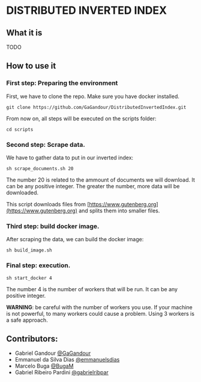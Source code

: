 # DISTRIBUTED INVERTED INDEX

## What it is

TODO

## How to use it

### First step: Preparing the environment

First, we have to clone the repo. Make sure you have docker installed.

```
git clone https://github.com/GaGandour/DistributedInvertedIndex.git
```

From now on, all steps will be executed on the scripts folder:

```
cd scripts
```

### Second step: Scrape data.

We have to gather data to put in our inverted index:

```
sh scrape_documents.sh 20
```

The number 20 is related to the ammount of documents we will download. It can be any positive integer. The greater the number, more data will be downloaded.

This script downloads files from [https://www.gutenberg.org](https://www.gutenberg.org) and splits them into smaller files.

### Third step: build docker image.

After scraping the data, we can build the docker image:

```
sh build_image.sh
```

### Final step: execution.

```
sh start_docker 4
```

The number 4 is the number of workers that will be run. It can be any positive integer. 

**WARNING**: be careful with the number of workers you use. If your machine is not powerful, to many workers could cause a problem. Using 3 workers is a safe approach.

## Contributors:

+ Gabriel Gandour [@GaGandour](https://github.com/GaGandour)
+ Emmanuel da Silva Dias [@emmanuelsdias](https://github.com/emmanuelsdias)
+ Marcelo Buga [@BugaM](https://github.com/BugaM)
+ Gabriel Ribeiro Pardini [@gabrielribpar](https://github.com/gabrielribpar)
